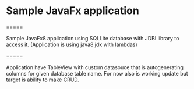 # Sample JavaFx application
=====

Sample JavaFx8 application using SQLLite database with JDBI library to access it.
(Application is using java8 jdk with lambdas)

=====

Application have TableView with custom datasouce that is autogenerating columns for given database table name.
For now also is working update but target is ability to make CRUD.
